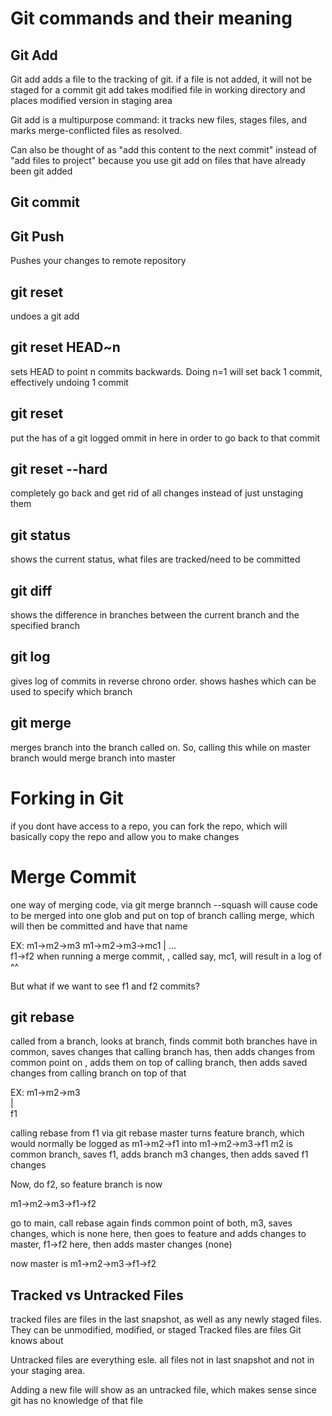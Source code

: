 # Git commands and their meaning 
## Git Add
Git add adds a file to the tracking of git. if a file is not added, it will not be staged for a commit
git add takes modified file in working directory and places modified version in staging area

Git add is a multipurpose command: it tracks new files, stages files, and marks merge-conflicted files as resolved.

Can also be thought of as "add this content to the next commit" instead of "add files to project" because you use git add on files that have already been git added

## Git commit

## Git Push
Pushes your changes to remote repository


## git reset
undoes a git add 

## git reset HEAD~n
sets HEAD to point n commits backwards. Doing n=1 will set back 1 commit, effectively undoing 1 commit

## git reset <hash>
put the has of a git logged ommit in here in order to go back to that commit

## git reset <hash> --hard
completely go back and get rid of all changes instead of just unstaging them

## git status
shows the current status, what files are tracked/need to be committed

## git diff <branch>
shows the difference in branches between the current branch and the specified branch

## git log
gives log of commits in reverse chrono order. shows hashes which can be used to specify which branch

## git merge <branch>
merges branch into the branch called on. So, calling this while on master branch would merge branch into master

# Forking in Git 
if you dont have access to a repo, you can fork the repo, which will basically copy the repo and allow you to make changes

# Merge Commit
one way of merging code, via git merge brannch --squash
will cause code to be merged into one glob and put on top of branch calling merge, which will then be committed and have that name

EX: m1->m2->m3                  m1->m2->m3->mc1
        |               ...         
        f1->f2
when running a merge commit, , called say, mc1, will result in a log of ^^

But what if we want to see f1 and f2 commits?

## git rebase <branch>

called from a branch, looks at branch, finds commit both branches have in common, saves changes that calling branch has, then adds changes from common point on <branch>, adds them on top of calling branch, then adds saved changes from calling branch on top of that

EX: m1->m2->m3                
        |                       
        f1

calling rebase from f1 via git rebase master turns feature branch, which would normally be logged as 
m1->m2->f1 into m1->m2->m3->f1
m2 is common branch, saves f1, adds branch m3 changes, then adds saved f1 changes

Now, do f2, so feature branch is now

m1->m2->m3->f1->f2

go to main, call rebase again
finds common point of both, m3, saves changes, which is none here, then goes to feature and adds changes to master, f1->f2 here, then adds master changes (none)

now master is m1->m2->m3->f1->f2

## Tracked vs Untracked Files
tracked files are files in the last snapshot, as well as any newly staged files. They can be unmodified, modified, or staged
Tracked files are files Git knows about

Untracked files are everything esle. all files not in last snapshot and not in your staging area.

Adding a new file will show as an untracked file, which makes sense since git has no knowledge of that file
